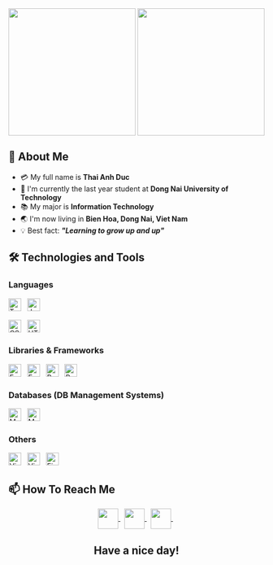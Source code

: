 <div align="center">
  <img align="center" height="250px" src="https://user-images.githubusercontent.com/66428255/192133748-59376ad2-526c-4089-a3b5-d0fbb9d6c478.gif" />
  <img align="center" height="250px" src="https://user-images.githubusercontent.com/73085770/190730412-f5a40d94-37c0-4418-bc7d-7932796953db.gif" />
</div>

## 👋 About Me

- :credit_card: My full name is **Thai Anh Duc**
- :school: I'm currently the last year student at **Dong Nai University of Technology**
- :books: My major is **Information Technology**
- :earth_asia: I'm now living in **Bien Hoa, Dong Nai, Viet Nam**
- :bulb: Best fact: **_"Learning to grow up and up"_**

## 🛠 Technologies and Tools

<!-- LANGUAGES -->

### Languages

<span><img src="https://img.shields.io/badge/TypeScript-007ACC?style=for-the-badge&logo=typescript&logoColor=white" title="Typescript" height="25" /></span>
&nbsp;
<span><img src="https://img.shields.io/badge/JavaScript-323330?style=for-the-badge&logo=javascript&logoColor=F7DF1E" alt="Javascript logo" title="Javascript" height="25" /></span>
&nbsp;

<span><img src="https://img.shields.io/badge/CSS3-1572B6?style=for-the-badge&logo=css3&logoColor=white" alt="CSS3 logo" title="CSS3" height="25" /></span>
&nbsp;
<span><img src="https://img.shields.io/badge/HTML5-E34F26?style=for-the-badge&logo=html5&logoColor=white" alt="HTML5 logo" title="HTML5" height="25" /></span>
&nbsp;

<!-- Libraries & Frameworks -->

### Libraries & Frameworks

<span><img src="https://img.shields.io/badge/Node%20js-339933?style=for-the-badge&logo=nodedotjs&logoColor=white" alt="Express logo" title="Express" height="25" /></span>
&nbsp;
<span><img src="https://img.shields.io/badge/Express%20js-000000?style=for-the-badge&logo=express&logoColor=white" alt="Express logo" title="Express" height="25" /></span>
&nbsp;
<span><img src="https://img.shields.io/badge/React-20232A?style=for-the-badge&logo=react&logoColor=61DAFB" alt="React logo" title="React" height="25" /></span>
&nbsp;
<span><img src="https://img.shields.io/badge/React_Native-20232A?style=for-the-badge&logo=react&logoColor=61DAFB" alt="React Native logo" title="React Native" height="25" /></span>
&nbsp;

<!-- Others -->

### Databases (DB Management Systems)

<span><img src="https://img.shields.io/badge/MongoDB-4EA94B?style=for-the-badge&logo=mongodb&logoColor=white" alt="MongoDB logo" title="MongoDB" height="25" /></span>
&nbsp;
<span><img src="https://img.shields.io/badge/Microsoft%20SQL%20Server-CC2927?style=for-the-badge&logo=microsoft%20sql%20server&logoColor=white" alt="MS SQL Server logo" title="MS SQL Server" height="25" /></span>
&nbsp;

<!-- Others -->

### Others

<span><img src="https://img.shields.io/badge/VSCode-0078D4?style=for-the-badge&logo=visual%20studio%20code&logoColor=white" alt="Visual Studio Code logo" title="Visual Studio Code" height="25" /></span>
&nbsp;
<span><img src="https://img.shields.io/badge/Visual_Studio-5C2D91?style=for-the-badge&logo=visual%20studio&logoColor=white" alt="Visual Studio logo" title="Visual Studio" height="25" /></span>
&nbsp;
<span><img src="https://img.shields.io/badge/Figma-F24E1E?style=for-the-badge&logo=figma&logoColor=white" alt="Figma logo" title="Figma" height="25" /></span>
&nbsp;

</p>

## 📫 How To Reach Me

<div align="center">
  <a href="mailto:thaiducdev@gmail.com" >
    <img align="center" width="40px" src="https://img.icons8.com/color/344/gmail--v1.png" />
  </a> &nbsp; 
  <a href="https://www.facebook.com/profile.php?id=100016839395108" >
    <img align="center" width="40px" src="https://img.icons8.com/fluency/344/facebook-new.png" />
  </a> &nbsp; 
  <a href="https://github.com/ThaiAnhDuc02" >
    <img align="center" width="40px" src="https://img.icons8.com/fluency/344/github.png" />
  </a> &nbsp;
</div>

<h2 align="center">Have a nice day!</h2>
